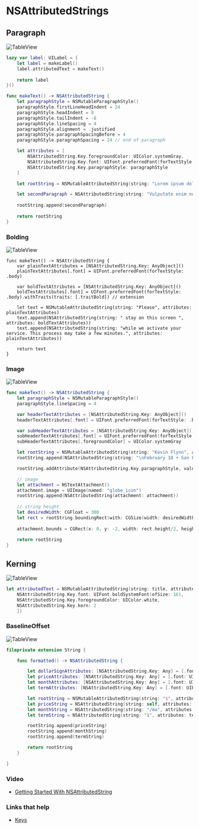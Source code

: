 # NSAttributedStrings

## Paragraph

![TableView](https://github.com/jrasmusson/swift-arcade/blob/master/UIKIt/NSAttributedStrings/images/paragraph.png)

```swift
lazy var label: UILabel = {
    let label = makeLabel()
    label.attributedText = makeText()
    
    return label
}()

func makeText() -> NSAttributedString {
    let paragraphStyle = NSMutableParagraphStyle()
    paragraphStyle.firstLineHeadIndent = 24
    paragraphStyle.headIndent = 8
    paragraphStyle.tailIndent = -8
    paragraphStyle.lineSpacing = 4
    paragraphStyle.alignment = .justified
    paragraphStyle.paragraphSpacingBefore = 4
    paragraphStyle.paragraphSpacing = 24 // end of paragraph

    let attributes = [
        NSAttributedString.Key.foregroundColor: UIColor.systemGray,
        NSAttributedString.Key.font: UIFont.preferredFont(forTextStyle: .body),
        NSAttributedString.Key.paragraphStyle: paragraphStyle
    ]

    let rootString = NSMutableAttributedString(string: "Lorem ipsum dolor sit amet, consectetur adipiscing elit, sed do eiusmod tempor incididunt ut labore et dolore magna aliqua. Ut enim ad minim veniam, quis nostrud exercitation ullamco laboris nisi ut aliquip ex ea commodo consequat.\n", attributes: attributes)

    let secondParagraph = NSAttributedString(string: "Vulputate enim nulla aliquet porttitor lacus. Ipsum suspendisse ultrices gravida dictum fusce ut placerat. In fermentum et sollicitudin ac orci phasellus egestas tellus. Eu facilisis sed odio morbi quis commodo odio.", attributes: attributes)
    
    rootString.append(secondParagraph)
    
    return rootString
}
```
    
### Bolding

![TableView](https://github.com/jrasmusson/swift-arcade/blob/master/UIKIt/NSAttributedStrings/images/bold.png)

```swit
func makeText() -> NSAttributedString {
    var plainTextAttributes = [NSAttributedString.Key: AnyObject]()
    plainTextAttributes[.font] = UIFont.preferredFont(forTextStyle: .body)

    var boldTextAttributes = [NSAttributedString.Key: AnyObject]()
    boldTextAttributes[.font] = UIFont.preferredFont(forTextStyle: .body).withTraits(traits: [.traitBold]) // extension

    let text = NSMutableAttributedString(string: "Please", attributes: plainTextAttributes)
    text.append(NSAttributedString(string: " stay on this screen ", attributes: boldTextAttributes))
    text.append(NSAttributedString(string: "while we activate your service. This process may take a few minutes.", attributes: plainTextAttributes))

    return text
}
```

### Image

![TableView](https://github.com/jrasmusson/swift-arcade/blob/master/UIKIt/NSAttributedStrings/images/image.png)


```swift
func makeText() -> NSAttributedString {
    let paragraphStyle = NSMutableParagraphStyle()
    paragraphStyle.lineSpacing = 4

    var headerTextAttributes = [NSAttributedString.Key: AnyObject]()
    headerTextAttributes[.font] = UIFont.preferredFont(forTextStyle: .body).withTraits(traits: [.traitBold])

    var subHeaderTextAttributes = [NSAttributedString.Key: AnyObject]()
    subHeaderTextAttributes[.font] = UIFont.preferredFont(forTextStyle: .body)
    subHeaderTextAttributes[.foregroundColor] = UIColor.systemGray

    let rootString = NSMutableAttributedString(string: "Kevin Flynn", attributes: headerTextAttributes)
    rootString.append(NSAttributedString(string: "\nFebruary 10 • San Francisco ", attributes: subHeaderTextAttributes))

    rootString.addAttribute(NSAttributedString.Key.paragraphStyle, value: paragraphStyle, range: NSMakeRange(0, rootString.string.count))

    // image
    let attachment = NSTextAttachment()
    attachment.image = UIImage(named: "globe_icon")
    rootString.append(NSAttributedString(attachment: attachment))
    
    // string height
    let desiredWidth: CGFloat = 300
    let rect = rootString.boundingRect(with: CGSize(width: desiredWidth, height: CGFloat.greatestFiniteMagnitude), options: [.usesLineFragmentOrigin, .usesFontLeading], context: nil)
    
    attachment.bounds = CGRect(x: 0, y: -2, width: rect.height/2, height: rect.height/2)
    
    return rootString
}
```

## Kerning

![TableView](https://github.com/jrasmusson/swift-arcade/blob/master/UIKIt/NSAttributedStrings/images/kerning.png)

```swift
let attributedText = NSMutableAttributedString(string: title, attributes: [
    NSAttributedString.Key.font: UIFont.boldSystemFont(ofSize: 16),
    NSAttributedString.Key.foregroundColor: UIColor.white,
    NSAttributedString.Key.kern: 2
    ])
```


### BaselineOffset

![TableView](https://github.com/jrasmusson/swift-arcade/blob/master/UIKIt/NSAttributedStrings/images/baseline.png)

```swift
fileprivate extension String {

    func formatted() -> NSAttributedString {

        let dollarSignAttributes: [NSAttributedString.Key: Any] = [.font: UIFont.preferredFont(forTextStyle: .callout), .baselineOffset: 8]
        let priceAttributes: [NSAttributedString.Key: Any] = [.font: UIFont.preferredFont(forTextStyle: .title1)]
        let monthAttributes: [NSAttributedString.Key: Any] = [.font: UIFont.preferredFont(forTextStyle: .callout)]
        let termAttributes: [NSAttributedString.Key: Any] = [.font: UIFont.preferredFont(forTextStyle: .footnote), .baselineOffset: 8]

        let rootString = NSMutableAttributedString(string: "$", attributes: dollarSignAttributes)
        let priceString = NSAttributedString(string: self, attributes: priceAttributes)
        let monthString = NSAttributedString(string: "/mo", attributes: monthAttributes)
        let termString = NSAttributedString(string: "1", attributes: termAttributes)

        rootString.append(priceString)
        rootString.append(monthString)
        rootString.append(termString)

        return rootString
    }

}
```

### Video

- [Getting Started With NSAttributedString](https://www.youtube.com/watch?v=pTkA-JZPIPM)

### Links that help

- [Keys](https://developer.apple.com/documentation/foundation/nsattributedstring/key)


